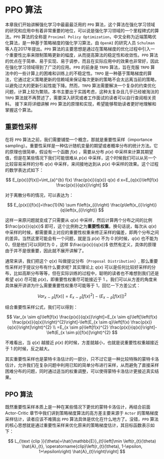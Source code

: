 # PPO 算法

本章我们开始讲解强化学习中最最最泛用的 `PPO` 算法，这个算法在强化学习领域的研究和应用中有着非常重要的地位，可以说是强化学习领域的一个里程碑式的算法。`PPO` 算法的全称是 `Proximal Policy Optimization`，中文全称为近端策略优化算法，是一种基于策略梯度的强化学习算法，由 `OpenAI` 的研究人员 `Schulman` 等人在2017年提出。`PPO` 算法的主要思想是通过在策略梯度的优化过程中引入一个重要性比率来限制策略更新的幅度，从而提高算法的稳定性和收敛性。`PPO` 算法的优点在于简单、易于实现、易于调参，而且在实际应用中的效果也非常好，因此在强化学习领域得到了广泛的应用。`PPO` 的前身是 `TRPO` 算法，旨在克服 `TRPO` 算法中的一些计算上的困难和训练上的不稳定性。`TRPO` 是一种基于策略梯度的算法，它通过定义策略更新的信赖域来保证每次更新的策略不会太远离当前的策略，以避免过大的更新引起性能下降。然而，`TRPO` 算法需要解决一个复杂的约束优化问题，计算上较为繁琐。本书主要出于实践考虑，这种太复杂且几乎已经被淘汰的 `TRPO` 算法就不再赘述了，需要深入研究或者工作面试的读者可以自行查阅相关资料。 接下来将详细讲解 `PPO` 算法的原理和实现，希望能够帮助读者更好地理解和掌握这个算法。

## 重要性采样

在将 `PPO` 算法之前，我们需要铺垫一个概念，那就是重要性采样（importance sampling）。重要性采样是一种估计随机变量的期望或者概率分布的统计方法。它的原理也很简单，假设有一个函数 $f(x)$ ，需要从分布 $p(x)$ 中采样来计算其期望值，但是在某些情况下我们可能很难从 $p(x)$ 中采样，这个时候我们可以从另一个比较容易采样的分布 $q(x)$ 中采样，来间接地达到从 $p(x)$ 中采样的效果。这个过程的数学表达式如下：

$$
E_{p(x)}[f(x)]=\int_{a}^{b} f(x) \frac{p(x)}{q(x)} q(x) d x=E_{q(x)}\left[f(x) \frac{p(x)}{q(x)}\right]
$$

对于离散分布的情况，可以表达为：

$$
E_{p(x)}[f(x)]=\frac{1}{N} \sum f\left(x_{i}\right) \frac{p\left(x_{i}\right)}{q\left(x_{i}\right)}
$$

这样一来原问题就变成了只需要从 $q(x)$ 中采样，然后计算两个分布之间的比例 $\frac{p(x)}{q(x)}$ 即可，这个比例称之为**重要性权重**。换句话说，每次从 $q(x)$ 中采样的时候，都需要乘上对应的重要性权重来修正采样的偏差，即两个分布之间的差异。当然这里可能会有一个问题，就是当 $p(x)$ 不为 $0$ 的时候，$q(x)$ 也不能为 $0$，但是他们可以同时为 $0$ ，这样 $\frac{p(x)}{q(x)}$ 依然有定义，具体的原理由于并不是很重要，因此就不展开讲解了。

通常来讲，我们把这个 $q(x)$ 叫做提议分布（`Proposal Distribution`）, 那么重要性采样对于提议分布有什么要求呢? 其实理论上 $q(x)$ 可以是任何比较好采样的分布，比如高斯分布等等，但在实际训练的过程中，聪明的读者也不难想到我们还是希望 $q(x)$ 尽可能 $p(x)$，即重要性权重尽可能接近于 $1$ 。我们可以从方差的角度来具体展开讲讲为什么需要重要性权重尽可能等于 $1$，回忆一下方差公式：

$$
Var_{x \sim p}[f(x)]=E_{x \sim p}\left[f(x)^{2}\right]-\left(E_{x \sim p}[f(x)]\right)^{2}
$$

结合重要性采样公式，我们可以得到：

$$
Var_{x \sim q}\left[f(x) \frac{p(x)}{q(x)}\right]=E_{x \sim q}\left[\left(f(x) \frac{p(x)}{q(x)}\right)^{2}\right]-\left(E_{x \sim q}\left[f(x) \frac{p(x)}{q(x)}\right]\right)^{2} \\
=E_{x \sim p}\left[f(x)^{2} \frac{p(x)}{q(x)}\right]-\left(E_{x \sim p}[f(x)]\right)^{2}
$$

不难看出，当 $q(x)$ 越接近 $p(x)$ 的时候，方差就越小，也就是说重要性权重越接近于 $1$ 的时候，反之越大。

其实重要性采样也是蒙特卡洛估计的一部分，只不过它是一种比较特殊的蒙特卡洛估计，允许我们在复杂问题中利用已知的简单分布进行采样，从而避免了直接采样困难分布的问题，同时通过适当的权重调整，可以使得蒙特卡洛估计更接近真实结果。

## PPO 算法

既然重要性采样本质上是一种在某些情况下更优的蒙特卡洛估计，再结合前面 Actor-Critic 章节中我们讲到策略梯度算法的高方差主要来源于 `Actor` 的策略梯度采样估计，读者应该不难猜出 `PPO` 算法具体是优化在什么地方了。没错，`PPO` 算法的核心思想就是通过重要性采样来优化原来的策略梯度估计，其目标函数表示如下：



$$
L_{\text {clip }}(\theta)=\hat{\mathbb{E}}_{t}\left[\min \left(r_{t}(\theta) \hat{A}_{t}, \operatorname{clip}\left(r_{t}(\theta), 1-\epsilon, 1+\epsilon\right) \hat{A}_{t}\right)\right]
$$
